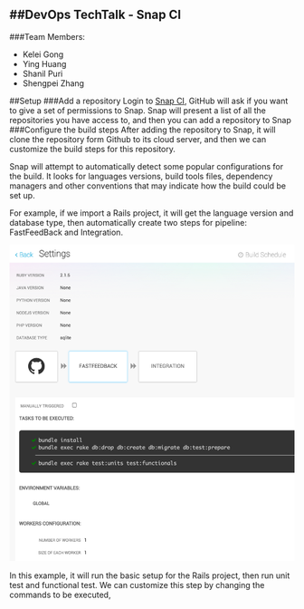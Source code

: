##DevOps TechTalk - Snap CI
---
###Team Members:
* Kelei Gong
* Ying Huang
* Shanil Puri
* Shengpei Zhang

##Setup
###Add a repository
Login to [Snap CI](https://snap-ci.com/), GitHub will ask if you want to give a set of permissions to Snap. Snap will present a list of all the repositories you have access to, and then you can add a repository to Snap
###Configure the build steps
After adding the repository to Snap, it will clone the repository form Github to its cloud server, and then we can customize the build steps for this repository.

Snap will attempt to automatically detect some popular configurations for the build. It looks for languages versions, build tools files, dependency managers and other conventions that may indicate how the build could be set up.

For example, if we import a Rails project, it will get the language version and database type, then automatically create two steps for pipeline: FastFeedBack and Integration.

![image](pics/settings.png) 

In this example, it will run the basic setup for the Rails project, then run unit test and functional test. We can customize this step by changing the commands to be executed, 